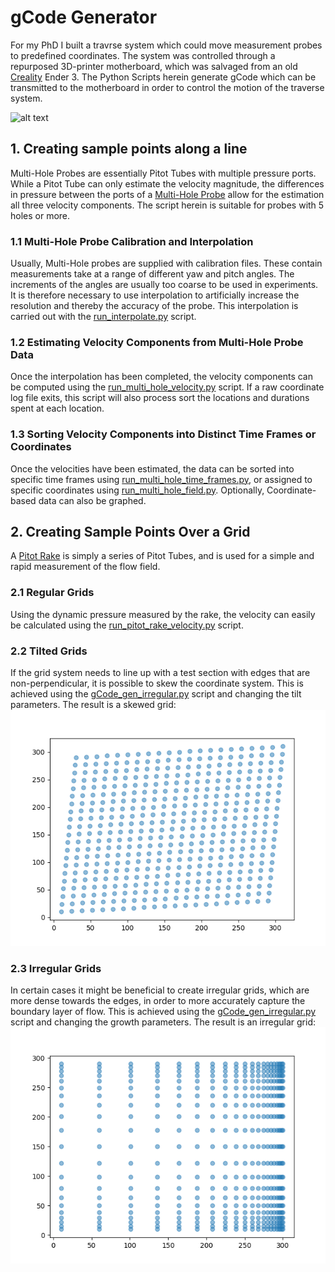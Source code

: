 # gCode Generator

For my PhD I built a travrse system which could move measurement probes to predefined coordinates. The system was controlled through a repurposed 3D-printer motherboard, which was salvaged from an old [Creality](https://en.wikipedia.org/wiki/Creality) Ender 3. The Python Scripts herein generate gCode which can be transmitted to the motherboard in order to control the motion of the traverse system.

![alt text](https://github.com/hohenhau/pressure_evaluatio/blob/main/_process_diagram.png?raw=true)

## 1. Creating sample points along a line

Multi-Hole Probes are essentially Pitot Tubes with multiple pressure ports. While a Pitot Tube can only estimate the velocity magnitude, the differences in pressure between the ports of a [Multi-Hole Probe](https://www.surreysensors.com/products/digital-seven-hole-probe-system/) allow for the estimation all three velocity components. The script herein is suitable for probes with 5 holes or more.

### 1.1 Multi-Hole Probe Calibration and Interpolation

Usually, Multi-Hole probes are supplied with calibration files. These contain measurements take at a range of different yaw and pitch angles. The increments of the angles are usually too coarse to be used in experiments. It is therefore necessary to use interpolation to artificially increase the resolution and thereby the accuracy of the probe. This interpolation is carried out with the [run_interpolate.py](https://github.com/hohenhau/pressure_evaluation/blob/main/run_interpolate.py) script.

### 1.2 Estimating Velocity Components from Multi-Hole Probe Data

Once the interpolation has been completed, the velocity components can be computed using the [run_multi_hole_velocity.py](https://github.com/hohenhau/pressure_evaluation/blob/main/run_multi_hole_velocity.py) script. If a raw coordinate log file exits, this script will also process sort the locations and durations spent at each location. 


### 1.3 Sorting Velocity Components into Distinct Time Frames or Coordinates

Once the velocities have been estimated, the data can be sorted into specific time frames using [run_multi_hole_time_frames.py](https://github.com/hohenhau/pressure_evaluation/blob/main/run_multi_hole_time_frames.py), or assigned to specific coordinates using [run_multi_hole_field.py](https://github.com/hohenhau/pressure_evaluation/blob/main/run_multi_hole_field.py). Optionally, Coordinate-based data can also be graphed.

## 2. Creating Sample Points Over a Grid

A [Pitot Rake](https://www.surreysensors.com/products/amprobes/) is simply a series of Pitot Tubes, and is used for a simple and rapid measurement of the flow field. 

### 2.1 Regular Grids

Using the dynamic pressure measured by the rake, the velocity can easily be calculated using the [run_pitot_rake_velocity.py](https://github.com/hohenhau/pressure_evaluation/blob/main/run_pitot_rake_velocity.py) script. 

### 2.2 Tilted Grids

If the grid system needs to line up with a test section with edges that are non-perpendicular, it is possible to skew the coordinate system. This is achieved using the [gCode_gen_irregular.py](https://github.com/hohenhau/gCode_Generator/blob/main/gCode_gen_irregular.py) script and changing the tilt parameters. The result is a skewed grid:
![alt text](https://github.com/hohenhau/gCode_Generator/blob/main/coordinates_grid_tilted.png)

### 2.3 Irregular Grids

In certain cases it might be beneficial to create irregular grids, which are more dense towards the edges, in order to more accurately capture the boundary layer of flow. This is achieved using the [gCode_gen_irregular.py](https://github.com/hohenhau/gCode_Generator/blob/main/gCode_gen_irregular.py) script and changing the growth parameters. The result is an irregular grid:
![alt text](https://github.com/hohenhau/gCode_Generator/blob/main/coordinates_grid_irregular.png)
